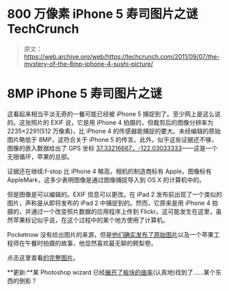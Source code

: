 # 800 万像素 iPhone 5 寿司图片之谜 TechCrunch

> 原文：<https://web.archive.org/web/https://techcrunch.com/2011/09/07/the-mystery-of-the-8mp-iphone-4-sushi-picture/>

# 8MP iPhone 5 寿司图片之谜

这看起来相当平淡无奇的一餐可能已经被 iPhone 5 捕捉到了。至少网上是这么说的。这张照片的 EXIF 说，它是用 iPhone 4 拍摄的，但裁剪后的图像分辨率为 2235×2291(512 万像素)，比 iPhone 4 的传感器能捕捉的要大。未经编辑的原始图片略低于 8MP，这符合关于 iPhone 5 的传言。此外，似乎这些证据还不够，图像的嵌入数据给出了 GPS 坐标 [37.33216667，-122.03033333](https://web.archive.org/web/20230203145652/http://maps.google.com/maps?q=37.33216667,-122.03033333&um=1&ie=UTF-8&hq=&hnear=0x808fb5b6c2de7f1f:0x221954995b2b1191,%2B37%C2%B0+19'+54.03%22,+-122%C2%B0+1'+49.41%22&gl=us&ei=jo9nToPLNKyEsAKx_Yi2Dg&sa=X&oi=geocode_result&ct=title&resnum=1&ved=0CBYQ8gEwAA)——这是一个无限循环，苹果的总部。

证据还在继续:f-stop 比 iPhone 4 略高，相机的制造商标有 Apple，图像标有 AppleMark，这多少表明图像是通过图像捕捉导入到 OS X 的计算机中的。

但是图像是可以编辑的。EXIF 信息可以更改。在 iPad 2 发布前出现了一个类似的图片，声称是从即将发布的 iPad 2 中捕捉到的。然而，它原来是用 iPhone 4 拍摄的，并通过一个改变照片数据的应用程序上传到 Flickr。这可能发生在这里，虽然苹果标记似乎说，在这个过程中的某个地方使用了计算机。

Pocketnow 没有给出图片的来源，但是[他们确实发布了原始图片](https://web.archive.org/web/20230203145652/http://pocketnow.com/iphone/iphone-5-first-test-photo)以及一个苹果工程师在午餐时拍摄的故事，他显然喜欢最无聊的鳄梨卷。

点击这里查看[的完整图片](https://web.archive.org/web/20230203145652/https://techcrunch.com/wp-content/uploads/2011/09/5964416157_2df3c21568_o.jpg)。

**更新:**某 Photoshop wizard 已经[展开了板块的曲率](https://web.archive.org/web/20230203145652/https://techcrunch.com/2011/09/07/iphone-5-reflection-photo/)(认真地)找到了……某个东西的倒影？